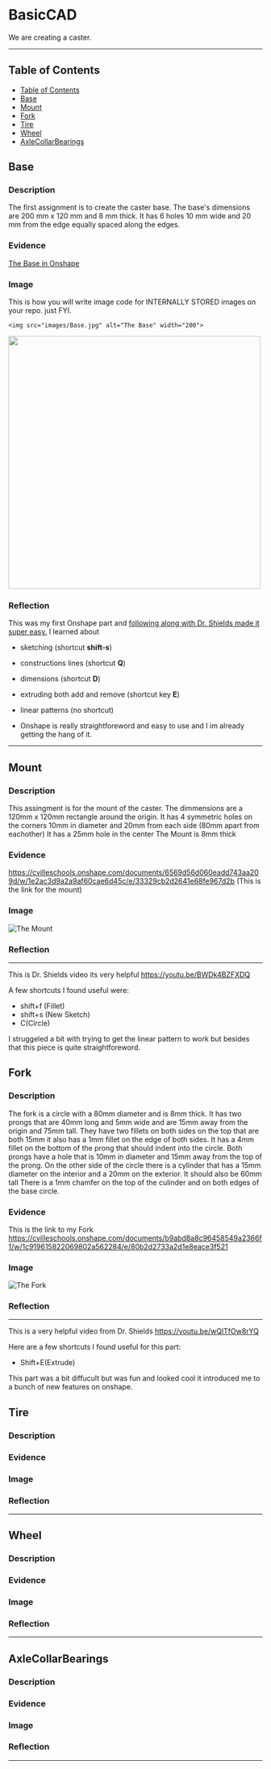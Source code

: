 # BasicCAD

We are creating a caster.

---
## Table of Contents
* [Table of Contents](#Table-of-Contents)
* [Base](#Base)
* [Mount](#Mount)
* [Fork](#Fork)
* [Tire](#Tire)
* [Wheel](#Wheel)
* [AxleCollarBearings](#AxleCollarBearings)

## Base

### Description

The first assignment is to create the caster base.  The base's dimensions are 200 mm x 120 mm and 8 mm thick.  It has 6 holes 10 mm wide and 20 mm from the edge equally spaced along the edges.

### Evidence
[The Base in Onshape](https://cvilleschools.onshape.com/documents/0d70f655203ca304cb3c5b7d/w/f55603f962f6fc74f5548a68/e/41d730c570a8d75fce9f51b6)

### Image
This is how you will write image code for INTERNALLY STORED images on your repo.   just FYI.
~~~
<img src="images/Base.jpg" alt="The Base" width="200">
~~~
<img src="https://github.com/OneCHSEngr/BasicCAD/blob/master/images/Base.jpg" width="500">

### Reflection

This was my first Onshape part and [following along with Dr. Shields made it super easy.](https://www.youtube.com/watch?v=93BFUD-HAG8&feature=emb_title&scrlybrkr=5670f0b4)  I learned about 
* sketching (shortcut **shift-s**)
* constructions lines (shortcut **Q**)
* dimensions (shortcut **D**)
* extruding both add and remove (shortcut key **E**)
* linear patterns (no shortcut)

* Onshape is really straightforeword and easy to use and I im already getting the hang of it.
---


## Mount

### Description

This assingment is for the mount of the caster. The dimmensions are a 120mm x 120mm rectangle around the origin.
It has 4 symmetric holes on the corners 10mm in diameter and 20mm from each side (80mm apart from eachother)
It has a 25mm hole in the center 
The Mount is 8mm thick

### Evidence

https://cvilleschools.onshape.com/documents/6569d56d060eadd743aa209d/w/1e2ac3d9a2a9af60cae6d45c/e/33329cb2d2641e68fe967d2b (This is the link for the mount)

### Image

![The Mount](Images/Mount.png)

### Reflection
---
This is Dr. Shields video its very helpful https://youtu.be/BWDk4BZFXDQ

A few shortcuts I found useful were:
* shift+f (Fillet)
* shift+s (New Sketch)
* C(Circle)

I struggeled a bit with trying to get the linear pattern to work but besides that this piece is quite straightforeword.
## Fork

### Description
The fork is a circle with a 80mm diameter and is 8mm thick.
It has two prongs that are 40mm long and 5mm wide and are 15mm away from the origin and 75mm tall.
They have two fillets on both sides on the top that are both 15mm it also has a 1mm fillet on the edge of both sides.
It has a 4mm fillet on the bottom of the prong that should indent into the circle.
Both prongs have a hole that is 10mm in diameter and 15mm away from the top of the prong.
On the other side of the circle there is a cylinder that has a 15mm diameter on the interior and a 20mm on the exterior. It should also be 60mm tall
There is a 1mm chamfer on the top of the culinder and on both edges of the base circle.

### Evidence

This is the link to my Fork
https://cvilleschools.onshape.com/documents/b9abd8a8c96458549a2366f1/w/1c919615822069802a562284/e/80b2d2733a2d1e8eace3f521


### Image

![The Fork](Images/Fork.png)

### Reflection
---
This is a very helpful video from Dr. Shields https://youtu.be/wQlTfOw8rYQ

Here are a few shortcuts I found useful for this part:
* Shift+E(Extrude)

This part was a bit diffucult but was fun and looked cool it introduced me to a bunch of new features on onshape.

## Tire

### Description

### Evidence

### Image

### Reflection

---


## Wheel

### Description

### Evidence

### Image

### Reflection

---


## AxleCollarBearings

### Description

### Evidence

### Image

### Reflection

---

